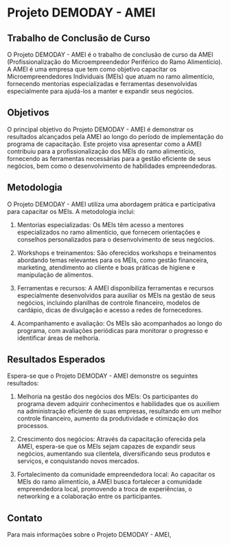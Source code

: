 # Projeto DEMODAY - AMEI

## Trabalho de Conclusão de Curso

O Projeto DEMODAY - AMEI é o trabalho de conclusão de curso da AMEI (Profissionalização do Microempreendedor Periférico do Ramo Alimentício). A AMEI é uma empresa que tem como objetivo capacitar os Microempreendedores Individuais (MEIs) que atuam no ramo alimentício, fornecendo mentorias especializadas e ferramentas desenvolvidas especialmente para ajudá-los a manter e expandir seus negócios.

## Objetivos

O principal objetivo do Projeto DEMODAY - AMEI é demonstrar os resultados alcançados pela AMEI ao longo do período de implementação do programa de capacitação. Este projeto visa apresentar como a AMEI contribuiu para a profissionalização dos MEIs do ramo alimentício, fornecendo as ferramentas necessárias para a gestão eficiente de seus negócios, bem como o desenvolvimento de habilidades empreendedoras.

## Metodologia

O Projeto DEMODAY - AMEI utiliza uma abordagem prática e participativa para capacitar os MEIs. A metodologia inclui:

1. Mentorias especializadas: Os MEIs têm acesso a mentores especializados no ramo alimentício, que fornecem orientações e conselhos personalizados para o desenvolvimento de seus negócios.

2. Workshops e treinamentos: São oferecidos workshops e treinamentos abordando temas relevantes para os MEIs, como gestão financeira, marketing, atendimento ao cliente e boas práticas de higiene e manipulação de alimentos.

3. Ferramentas e recursos: A AMEI disponibiliza ferramentas e recursos especialmente desenvolvidos para auxiliar os MEIs na gestão de seus negócios, incluindo planilhas de controle financeiro, modelos de cardápio, dicas de divulgação e acesso a redes de fornecedores.

4. Acompanhamento e avaliação: Os MEIs são acompanhados ao longo do programa, com avaliações periódicas para monitorar o progresso e identificar áreas de melhoria.

## Resultados Esperados

Espera-se que o Projeto DEMODAY - AMEI demonstre os seguintes resultados:

1. Melhoria na gestão dos negócios dos MEIs: Os participantes do programa devem adquirir conhecimentos e habilidades que os auxiliem na administração eficiente de suas empresas, resultando em um melhor controle financeiro, aumento da produtividade e otimização dos processos.

2. Crescimento dos negócios: Através da capacitação oferecida pela AMEI, espera-se que os MEIs sejam capazes de expandir seus negócios, aumentando sua clientela, diversificando seus produtos e serviços, e conquistando novos mercados.

3. Fortalecimento da comunidade empreendedora local: Ao capacitar os MEIs do ramo alimentício, a AMEI busca fortalecer a comunidade empreendedora local, promovendo a troca de experiências, o networking e a colaboração entre os participantes.

## Contato

Para mais informações sobre o Projeto DEMODAY - AMEI,

